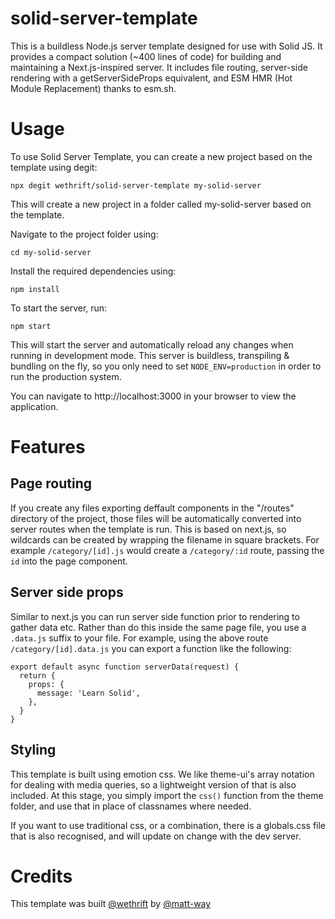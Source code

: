 # solid-server-template

This is a buildless Node.js server template designed for use with Solid JS. It provides a compact solution (~400 lines of code) for building and maintaining a Next.js-inspired server. It includes file routing, server-side rendering with a getServerSideProps equivalent, and ESM HMR (Hot Module Replacement) thanks to esm.sh.

# Usage

To use Solid Server Template, you can create a new project based on the template using degit:

    npx degit wethrift/solid-server-template my-solid-server

This will create a new project in a folder called my-solid-server based on the template.

Navigate to the project folder using:

    cd my-solid-server

Install the required dependencies using:

    npm install

To start the server, run:

    npm start

This will start the server and automatically reload any changes when running in development mode. This server is buildless, transpiling & bundling on the fly, so you only need to set `NODE_ENV=production` in order to run the production system.

You can navigate to http://localhost:3000 in your browser to view the application.

# Features

## Page routing

If you create any files exporting deffault components in the "/routes" directory of the project, those files will be automatically converted into server routes when the template is run. This is based on next.js, so wildcards can be created by wrapping the filename in square brackets. For example `/category/[id].js` would create a `/category/:id` route, passing the `id` into the page component.

## Server side props

Similar to next.js you can run server side function prior to rendering to gather data etc. Rather than do this inside the same page file, you use a `.data.js` suffix to your file. For example, using the above route `/category/[id].data.js` you can export a function like the following:

    export default async function serverData(request) {
      return {
        props: {
          message: 'Learn Solid',
        },
      }
    }

## Styling

This template is built using emotion css. We like theme-ui's array notation for dealing with media queries, so a lightweight version of that is also included. At this stage, you simply import the `css()` function from the theme folder, and use that in place of classnames where needed.

If you want to use traditional css, or a combination, there is a globals.css file that is also recognised, and will update on change with the dev server.

# Credits

This template was built [@wethrift](https://www.wethrift.com) by [@matt-way](https://github.com/matt-way)
